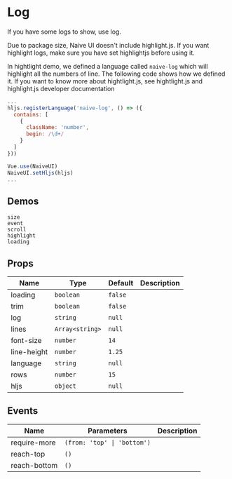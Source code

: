 # Log
<!--single-column-->
If you have some logs to show, use log.

<n-alert title="Note" type="warning">
  Due to package size, Naive UI doesn't include highlight.js. If you want highlight logs, make sure you have set highlightjs before using it.
</n-alert>

In hightlight demo, we defined a language called `naive-log` which will highlight all the numbers of line. The following code shows how we defined it. If you want to know more about hightlight.js, see <n-a href="https://highlightjs.org/">hightlight.js</n-a> and <n-a href="https://highlightjs.readthedocs.io/en/latest/index.html">highlight.js developer documentation</n-a>
```js
...
hljs.registerLanguage('naive-log', () => ({
  contains: [
    {
      className: 'number',
      begin: /\d+/
    }
  ]
}))

Vue.use(NaiveUI)
NaiveUI.setHljs(hljs)
...
```


## Demos
```demo
size
event
scroll
highlight
loading
```

## Props
|Name|Type|Default|Description|
|-|-|-|-|
|loading|`boolean`|`false`||
|trim|`boolean`|`false`||
|log|`string`|`null`||
|lines|`Array<string>`|`null`||
|font-size|`number`|`14`||
|line-height|`number`|`1.25`||
|language|`string`|`null`||
|rows|`number`|`15`||
|hljs|`object`|`null`||

## Events
|Name|Parameters|Description|
|-|-|-|
|require-more|`(from: 'top' \| 'bottom')`||
|reach-top|`()`|
|reach-bottom|`()`|